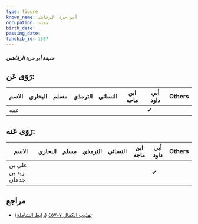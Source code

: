 ```yaml
---
type: figure
known_name: أبو حرة الرقاشي
occupation: محدث
birth_date:
passing_date:
tahdhib_id: 1567
---
```

##### حنيفة أبو حرة الرقاشي

## رَوَى عَن:
| الاسم | البخاري | مسلم | الترمذي | النسائي | ابن ماجه | أبي داود | Others |
| ----- | ------- | ---- | ------- | ------- | -------- | -------- | ------ |
| عمه   |         |      |         |         |          | ✔        |        |
## رَوَى عَنه:
| الاسم               | البخاري | مسلم | الترمذي | النسائي | ابن ماجه | أبي داود | Others |
| ------------------- | ------- | ---- | ------- | ------- | -------- | -------- | ------ |
| علي بن زيد بن جدعان |         |      |         |         |          | ✔        |        |
## مراجع
- [تهذيب الكمال ٧-٤٥٧](obsidian://open?vault=Tahdhib-al-Kamal&file=Figures/١٥٦٧-حنيفة%20أبو%20حرة%20الرقاشي) ([رابط الشاملة](https://shamela.ws/book/3722/3679))